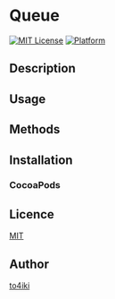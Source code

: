Queue
=====

[![MIT License](http://img.shields.io/badge/license-MIT-blue.svg?style=flat-square)][license]
[![Platform](https://img.shields.io/cocoapods/p/EitherSwift.svg?style=flat)][platform]

[license]: https://github.com/to4iki/Queue/master/LICENSE
[platform]: http://cocoadocs.org/docsets/EitherSwift

## Description

## Usage

## Methods

## Installation

### CocoaPods


## Licence

[MIT](https://github.com/to4iki/Queue/master/LICENSE)

## Author

[to4iki](https://github.com/to4iki)
